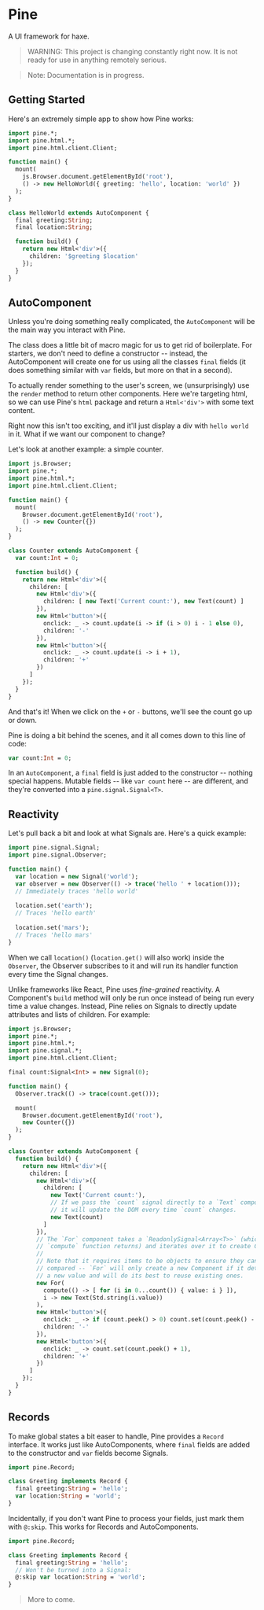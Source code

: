 Pine
====

A UI framework for haxe.

> WARNING: This project is changing constantly right now. It
> is not ready for use in anything remotely serious. 

> Note: Documentation is in progress.

Getting Started
---------------

Here's an extremely simple app to show how Pine works:

```haxe
import pine.*;
import pine.html.*;
import pine.html.client.Client;

function main() {
  mount(
    js.Browser.document.getElementById('root'),
    () -> new HelloWorld({ greeting: 'hello', location: 'world' })
  );
}

class HelloWorld extends AutoComponent {
  final greeting:String;
  final location:String;

  function build() {
    return new Html<'div'>({
      children: '$greeting $location'
    });
  }
}
```

AutoComponent
-------------

Unless you're doing something really complicated, the `AutoComponent` will be the main way you interact with Pine. 

The class does a little bit of macro magic for us to get rid of boilerplate. For starters, we don't need to define a constructor -- instead, the AutoComponent will create one for us using all the classes `final` fields (it does something similar with `var` fields, but more on that in a second). 

To actually render something to the user's screen, we (unsurprisingly) use the `render` method to return other components. Here we're targeting html, so we can use Pine's `html` package and return a `Html<'div'>` with some text content.

Right now this isn't too exciting, and it'll just display a div with `hello world` in it. What if we want our component to change?

Let's look at another example: a simple counter.

```haxe
import js.Browser;
import pine.*;
import pine.html.*;
import pine.html.client.Client;

function main() {
  mount(
    Browser.document.getElementById('root'),
    () -> new Counter({})
  );
}

class Counter extends AutoComponent {
  var count:Int = 0;

  function build() {
    return new Html<'div'>({
      children: [
        new Html<'div'>({
          children: [ new Text('Current count:'), new Text(count) ]
        }),
        new Html<'button'>({
          onclick: _ -> count.update(i -> if (i > 0) i - 1 else 0),
          children: '-'
        }),
        new Html<'button'>({
          onclick: _ -> count.update(i -> i + 1),
          children: '+'
        })
      ]
    });
  }
}
```

And that's it! When we click on the `+` or `-` buttons, we'll see the count go up or down.

Pine is doing a bit behind the scenes, and it all comes down to this line of code:

```haxe
var count:Int = 0;
```

In an `AutoComponent`, a `final` field is just added to the constructor -- nothing special happens. Mutable fields -- like `var count` here -- are different, and they're converted into a `pine.signal.Signal<T>`.

Reactivity
----------

Let's pull back a bit and look at what Signals are. Here's a quick example:

```haxe
import pine.signal.Signal;
import pine.signal.Observer;

function main() { 
  var location = new Signal('world');
  var observer = new Observer(() -> trace('hello ' + location()));
  // Immediately traces 'hello world'
  
  location.set('earth');
  // Traces 'hello earth'
  
  location.set('mars');
  // Traces 'hello mars'
}
```

When we call `location()` (`location.get()` will also work) inside the `Observer`, the Observer subscribes to it and will run its handler function every time the Signal changes.

Unlike frameworks like React, Pine uses *fine-grained* reactivity. A Component's `build` method will only be run once instead of being run every time a value changes. Instead, Pine relies on Signals to directly update attributes and lists of children. For example: 

```haxe
import js.Browser;
import pine.*;
import pine.html.*;
import pine.signal.*;
import pine.html.client.Client;

final count:Signal<Int> = new Signal(0);

function main() {
  Observer.track(() -> trace(count.get()));

  mount(
    Browser.document.getElementById('root'),
    new Counter({})
  );
}

class Counter extends AutoComponent {
  function build() {
    return new Html<'div'>({
      children: [
        new Html<'div'>({
          children: [ 
            new Text('Current count:'),
            // If we pass the `count` signal directly to a `Text` component,
            // it will update the DOM every time `count` changes.
            new Text(count) 
          ]
        }),
        // The `For` component takes a `ReadonlySignal<Array<T>>` (which the
        // `compute` function returns) and iterates over it to create Components.
        //
        // Note that it requires items to be objects to ensure they can be
        // compared -- `For` will only create a new Component if it detects 
        // a new value and will do its best to reuse existing ones.
        new For(
          compute(() -> [ for (i in 0...count()) { value: i } ]),
          i -> new Text(Std.string(i.value))
        ),
        new Html<'button'>({
          onclick: _ -> if (count.peek() > 0) count.set(count.peek() - 1),
          children: '-'
        }),
        new Html<'button'>({
          onclick: _ -> count.set(count.peek() + 1),
          children: '+'
        })
      ]
    });
  }
}
```

Records
-------

To make global states a bit easer to handle, Pine provides a `Record` interface. It works just like AutoComponents, where `final` fields are added to the constructor and `var` fields become Signals.

```haxe
import pine.Record;

class Greeting implements Record {
  final greeting:String = 'hello';
  var location:String = 'world';
}
```

Incidentally, if you don't want Pine to process your fields, just mark them with `@:skip`. This works for Records and AutoComponents.

```haxe
import pine.Record;

class Greeting implements Record {
  final greeting:String = 'hello';
  // Won't be turned into a Signal:
  @:skip var location:String = 'world';
}
```

> More to come.
